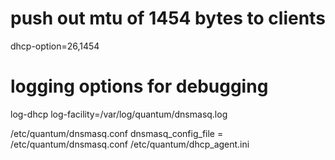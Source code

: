 # push out mtu of 1454 bytes to clients
dhcp-option=26,1454
# logging options for debugging
log-dhcp
log-facility=/var/log/quantum/dnsmasq.log

/etc/quantum/dnsmasq.conf
dnsmasq_config_file = /etc/quantum/dnsmasq.conf
/etc/quantum/dhcp_agent.ini